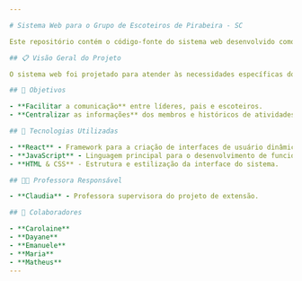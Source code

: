 ```yaml
---

# Sistema Web para o Grupo de Escoteiros de Pirabeira - SC

Este repositório contém o código-fonte do sistema web desenvolvido como parte de um projeto de extensão para o Grupo de Escoteiros de Pirabeira, em Santa Catarina. O objetivo do sistema é facilitar a gestão de atividades, membros e eventos do grupo, promovendo uma comunicação mais eficaz entre líderes, pais e escoteiros.

## 📋 Visão Geral do Projeto

O sistema web foi projetado para atender às necessidades específicas do grupo de escoteiros, simplificando a organização de eventos, o cadastro de membros e o registro de atividades. O projeto foi desenvolvido por estudantes sob a supervisão da professora Claudia, utilizando o framework React.

## 🎯 Objetivos

- **Facilitar a comunicação** entre líderes, pais e escoteiros.
- **Centralizar as informações** dos membros e históricos de atividades em um sistema acessível e fácil de usar.

## 🚀 Tecnologias Utilizadas

- **React** - Framework para a criação de interfaces de usuário dinâmicas e responsivas.
- **JavaScript** - Linguagem principal para o desenvolvimento de funcionalidades interativas.
- **HTML & CSS** - Estrutura e estilização da interface do sistema.

## 🧑‍🏫 Professora Responsável

- **Claudia** - Professora supervisora do projeto de extensão.

## 🤝 Colaboradores

- **Carolaine**
- **Dayane**
- **Emanuele**
- **Maria**
- **Matheus**
---
```

